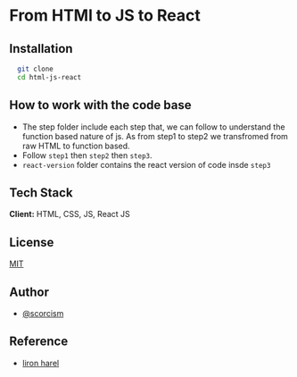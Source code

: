 
# From HTMl to JS to React

## Installation

```bash
  git clone
  cd html-js-react
```

## How to work with the code base

- The step folder include each step that, we can follow to understand the function based nature of js. As from step1 to step2 we transfromed from raw HTML to function based.
- Follow `step1` then `step2` then `step3`.
- `react-version` folder contains the react version of code insde `step3`


## Tech Stack

**Client:** HTML, CSS, JS, React JS

## License

[MIT](https://choosealicense.com/licenses/mit/)

## Author

- [@scorcism](https://github.com/scorcism/)

## Reference
- [liron harel](https://www.youtube.com/watch?v=dLNPk9MB5zo)